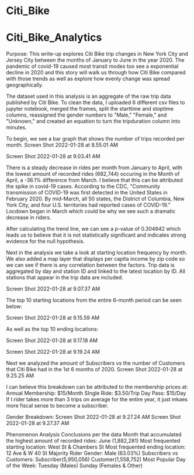 # Citi_Bike
# Citi_Bike_Analytics
Purpose: This write-up explores Citi Bike trip changes in New York City and Jersey City between the months of January to June in the year 2020. The pandemic of covid-19 caused most transit modes too see a exponential decline in 2020 and this story will walk us through how Citi Bike compared with those trends as well as explore how evenly change was spread geographically.

The dataset used in this analysis is an aggregate of the raw trip data published by Citi Bike. To clean the data, I uploaded 6 different csv files to jupyter notebook, merged the frames, split the starttime and stoptime columns, reassigned the gender numbers to "Male," "Female," and "Unknown," and created an equation to turn the tripduration column into minutes.

To begin, we see a bar graph that shows the number of trips recorded per month. 
Screen Shot 2022-01-28 at 8.55.01 AM

Screen Shot 2022-01-28 at 9.03.41 AM

There is a steady decrease in rides per month from January to April, with the lowest amount of recorded rides (682,744) occuring in the Month of April, a -36.1% difference from March. I believe that this can be attributed the spike in covid-19 cases. According to the CDC, "Community transmission of COVID-19 was first detected in the United States in February 2020. By mid-March, all 50 states, the District of Columbia, New York City, and four U.S. territories had reported cases of COVID-19." Locdown began in March which could be why we see such a dramatic decrease in riders. 

After calculating the trend line, we can see a p-value of 0.304642 which leads us to believe that it is not statistically significant and indicates strong evidence for the null hypothesis.

Next in the analysis we take a look at starting location frequency by month. We also added a map layer that displays per capita income by zip code so we can see if there is any correlation between the factors. 
Trip data is aggregated by day and station ID and linked to the latest location by ID. All stations that appear in the trip data are included.

Screen Shot 2022-01-28 at 9.07.37 AM

The top 10 starting locations from the entire 6-month period can be seen below:

Screen Shot 2022-01-28 at 9.15.59 AM

As well as the top 10 ending locations: 

Screen Shot 2022-01-28 at 9.17.18 AM

Screen Shot 2022-01-28 at 9.19.24 AM

Next we analyzed the amount of Subscribers vs the number of Customers that Citi Bike had in the 1st 6 months of 2020. 
Screen Shot 2022-01-28 at 9.25.25 AM

I can believe this breakdown can be attributed to the membership prices at: 
Annual Membership: $15/Month 
SIngle Ride: $3.50/Trip
Day Pass: $15/Day
If I rider takes more than 3 trips on average for the entire year, it just mkaes more fiscal sense to become a subscriber. 

Gender Breakdown: 
Screen Shot 2022-01-28 at 9.27.24 AM
Screen Shot 2022-01-28 at 9.27.37 AM

Phenomenon Analysis Conclusions per the data
Month that accumulated the highest amount of recorded rides: June (1,882,281)
Most frequented starting location: West St & Chambers St
Most frequented ending location: 12 Ave & W 40 St
Majority Rider Gender: Male (63.03%)
Subscribers vs Customers: Subscriber(5,950,056) Customer(1,558,752)
Most Popular Day of the Week: Tuesday (Males) Sunday (Females & Other)
